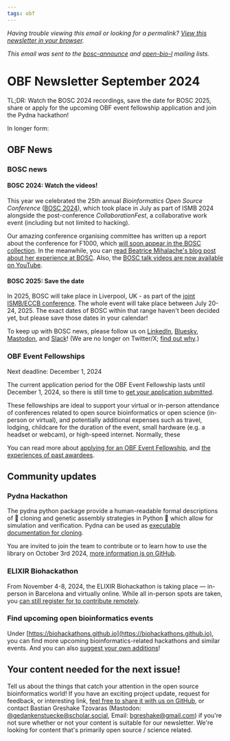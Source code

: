 ```yaml
---
tags: obf
---
```


_Having trouble viewing this email or looking for a permalink? [View this newsletter in your browser](https://github.com/OBF/newsletter/blob/master/newsletters/2024-03.md)._

_This email was sent to the [bosc-announce](https://groups.google.com/g/bosc-announce) and [open-bio-l](http://mailman.open-bio.org/mailman/listinfo/open-bio-l/) mailing lists._

# OBF Newsletter September 2024

TL;DR: Watch the BOSC 2024 recordings, save the date for BOSC 2025, share or apply for the upcoming OBF event fellowship application and join the Pydna hackathon!

In longer form: 

## OBF News

### BOSC news

#### BOSC 2024: Watch the videos!

This year we celebrated the 25th annual _Bioinformatics Open Source Conference_ ([BOSC 2024](https://www.open-bio.org/events/bosc-2024/)), 
which took place in July as part of ISMB 2024 alongside the post-conference _CollaborationFest_, 
a collaborative work event (including but not limited to hacking).

Our amazing conference organising committee has written up a report about the conference for F1000, which [will soon appear in the BOSC collection](https://f1000research.com/collections/bosc). 
In the meanwhile, you can [read Beatrice Mihalache's blog post about her experience at BOSC](https://www.open-bio.org/2024/08/02/my-amazing-bosc-2024-experience/).
Also, the [BOSC talk videos are now available on YouTube](https://www.youtube.com/watch?v=AhTZGLnFmh0&list=PLir-OOQiOhXZUNv8DStG8LC1I9-MoUgMh).

#### BOSC 2025: Save the date

In 2025, BOSC will take place in Liverpool, UK - as part of the [joint ISMB/ECCB conference](https://www.iscb.org/ismbeccb2025/home). 
The whole event will take place between July 20-24, 2025. 
The exact dates of BOSC within that range haven't been decided yet, but please save those dates in your calendar!

To keep up with BOSC news, please follow us on [LinkedIn](https://www.linkedin.com/groups/14344023/), [Bluesky](https://bsky.app/profile/bosc.bsky.social), [Mastodon](https://genomic.social/@BOSC), and [Slack](https://join.slack.com/t/obf-bosc/shared_invite/zt-n5ur1gsj-z2C~69_4lYTFPg5tbWA8Ew)! (We are no longer on Twitter/X; [find out why](https://www.open-bio.org/2023/11/20/leaving-x/).)

### OBF Event Fellowships

Next deadline: December 1, 2024

The current application period for the OBF Event Fellowship lasts until December 1, 2024, so there is still time to [get your application submitted](https://forms.gle/3yLg94G1C9nkZkvq5).

These fellowships are ideal to support your virtual or in-person attendance of conferences related to open source bioinformatics or open science (in-person or virtual), and potentially additional expenses such as travel, lodging, childcare for the duration of the event, small hardware (e.g. a headset or webcam), or high-speed internet. Normally, these 

You can read more about [applying for an OBF Event Fellowship](https://www.open-bio.org/event-awards/#fellowships-applications), and [the experiences of past awardees](https://www.open-bio.org/category/travel-fellowship/event-fellowship/).

## Community updates

### Pydna Hackathon

The pydna python package provide a human-readable formal descriptions of 🧬 cloning and genetic assembly strategies in Python 🐍 which allow for simulation and verification. 
Pydna can be used as [executable documentation for cloning](https://en.wikipedia.org/wiki/Literate_programming).

You are invited to join the team to contribute or to learn how to use the library on October 3rd 2024, [more information is on GitHub](https://github.com/BjornFJohansson/pydna/discussions/258).

### ELIXIR Biohackathon

From November 4-8, 2024, the ELIXIR Biohackathon is taking place ­— in-person in Barcelona and virtually online. While all in-person spots are taken, you [can still register for to contribute remotely](https://elixir-europe.org/events/biohackathon-europe).

### Find upcoming open bioinformatics events

Under [https://biohackathons.github.io](https://biohackathons.github.io), you can find more upcoming bioinformatics-related hackathons and similar events. And you can also [suggest your own additions](https://github.com/biohackathons/biohackathons.github.io/issues)! 

## Your content needed for the next issue!

Tell us about the things that catch your attention in the open source bioinformatics world! 
If you have an exciting project update, request for feedback, or interesting link, 
[feel free to share it with us on GitHub](https://github.com/OBF/newsletter/issues/42), 
or contact Bastian Greshake Tzovaras (Mastodon: [@gedankenstuecke@scholar.social](https://scholar.social/@gedankenstuecke), Email: [bgreshake@gmail.com](mailto:bgreshake@gmail.com)) if you're not sure whether or not your content is suitable for our newsletter. We're looking for content that's primarily open source / science related.




